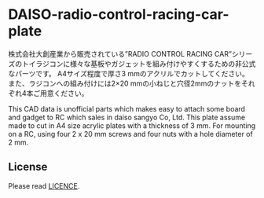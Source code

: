 # DAISO-radio-control-racing-car-plate
株式会社大創産業から販売されている”RADIO CONTROL RACING CAR”シリーズのトイラジコンに様々な基板やガジェットを組み付けやすくするための非公式なパーツです。
A4サイズ程度で厚さ3 mmのアクリルでカットしてください。また、ラジコンへの組み付けには2×20 mmの小ねじと穴径2mmのナットをそれぞれ4本ご用意ください。

This CAD data is unofficial parts which makes easy to attach some board and gadget to RC which sales in daiso sangyo Co, Ltd.
This plate assume made to cut in  A4 size acrylic plates with a thickness of 3 mm.
For mounting on a RC, using four 2 x 20 mm screws and four nuts with a hole diameter of 2 mm.

## License
Please read [LICENCE](LICENSE).
